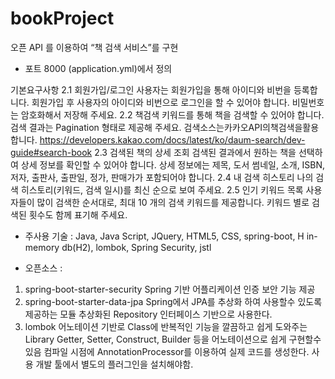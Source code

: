 # bookProject
오픈 API 를 이용하여 “책 검색 서비스”를 구현
- 포트 8000 (application.yml)에서 정의 

기본요구사항
2.1 회원가입/로그인
	사용자는 회원가입을 통해 아이디와 비번을 등록합니다.
	회원가입 후 사용자의 아이디와 비번으로 로그인을 할 수 있어야 합니다.
	비밀번호는 암호화해서 저장해 주세요.
2.2 책검색
	키워드를 통해 책을 검색할 수 있어야 합니다.
	검색 결과는 Pagination 형태로 제공해 주세요.
	검색소스는카카오API의책검색을활용합니다. https://developers.kakao.com/docs/latest/ko/daum-search/dev-guide#search-book
2.3 검색된 책의 상세 조회
	검색된 결과에서 원하는 책을 선택하여 상세 정보를 확인할 수 있어야 합니다.
	상세 정보에는 제목, 도서 썸네일, 소개, ISBN, 저자, 출판사, 출판일, 정가, 판매가가
	포함되어야 합니다.
2.4 내 검색 히스토리
	나의 검색 히스토리(키워드, 검색 일시)를 최신 순으로 보여 주세요. 2.5 인기 키워드 목록
	사용자들이 많이 검색한 순서대로, 최대 10 개의 검색 키워드를 제공합니다.
	키워드 별로 검색된 횟수도 함께 표기해 주세요.
	
	
- 주사용 기술 : Java, Java Script, JQuery, HTML5, CSS, spring-boot, H in-memory db(H2), 
lombok, Spring Security, jstl

- 오픈소스 : 
1. spring-boot-starter-security
	Spring 기반 어플리케이션 인증 보안 기능 제공
2. spring-boot-starter-data-jpa
	Spring에서 JPA를 추상화 하여 사용할수 있도록 제공하는 모듈
	추상화된 Repository 인터페이스 기반으로 사용한다.
3. lombok
	어노테이션 기반로 Class에 반복적인 기능을 깔끔하고 쉽게 도와주는 Library
	Getter, Setter, Construct, Builder 등을 어노테이션으로 쉽게 구현할수 있음
	컴파일 시점에 AnnotationProcessor를 이용하여 실제 코드를 생성한다.
	사용 개발 툴에서 별도의 플러그인을 설치해야함.
